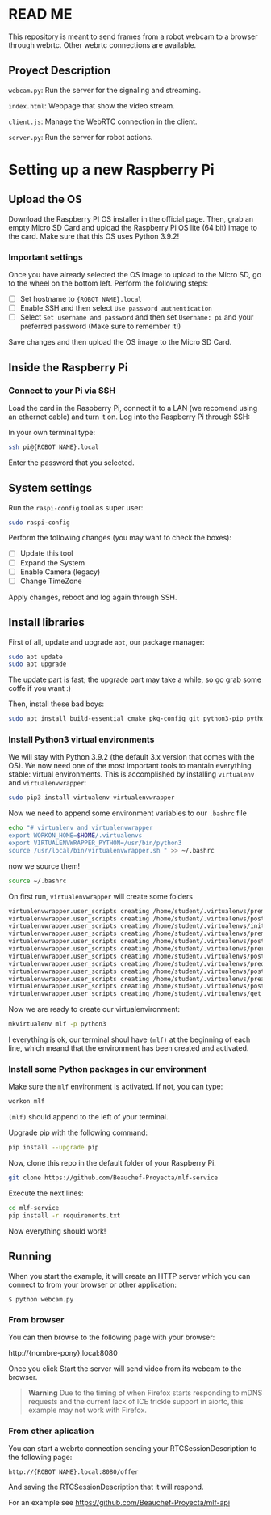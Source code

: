 # READ ME
This repository is meant to send frames from a robot webcam to a browser through webrtc. Other webrtc connections are available.


## Proyect Description
`webcam.py`: Run the server for the signaling and streaming.

`index.html`: Webpage that show the video stream.

`client.js`: Manage the WebRTC connection in the client.

`server.py`: Run the server for robot actions.

# Setting up a new Raspberry Pi

## Upload the OS

Download the Raspberry PI OS installer in the official page. Then, grab an empty Micro SD Card and upload the Raspberry Pi OS lite (64 bit) image to the card. Make sure that this OS uses Python 3.9.2!

### Important settings 

Once you have already selected the OS image to upload to the Micro SD, go to the wheel on the bottom left. Perform the following steps:

- [ ] Set hostname to `{ROBOT NAME}.local`
- [ ] Enable SSH and then select `Use password authentication`
- [ ] Select `Set username and password` and then set `Username: pi` and your preferred password (Make sure to remember it!)

Save changes and then upload the OS image to the Micro SD Card.

## Inside the Raspberry Pi

### Connect to your Pi via SSH
Load the card in the Raspberry Pi, connect it to a LAN (we recomend using an ethernet cable) and turn it on. Log into the Raspberry Pi through SSH:

In your own terminal type:
```sh
ssh pi@{ROBOT NAME}.local
```
Enter the password that you selected.

## System settings
Run the `raspi-config` tool as super user:
```sh
sudo raspi-config
```

Perform the following changes (you may want to check the boxes):
- [ ] Update this tool
- [ ] Expand the System
- [ ] Enable Camera (legacy)
- [ ] Change TimeZone

Apply changes, reboot and log again through SSH.

## Install libraries


First of all, update and upgrade `apt`, our package manager:
```sh
sudo apt update
sudo apt upgrade
```
The update part is fast; the upgrade part may take a while, so go grab some coffe if you want :)

Then, install these bad boys:
```sh
sudo apt install build-essential cmake pkg-config git python3-pip python3-dev screen
```

### Install Python3 virtual environments

We will stay with Python 3.9.2 (the default 3.x version that comes with the OS). We now need one of the most important tools to mantain everything stable: virtual environments. This is accomplished by installing `virtualenv` and `virtualenvwrapper`:

```sh
sudo pip3 install virtualenv virtualenvwrapper
```

Now we need to append some environment variables to our `.bashrc` file
```sh
echo "# virtualenv and virtualenvwrapper
export WORKON_HOME=$HOME/.virtualenvs
export VIRTUALENVWRAPPER_PYTHON=/usr/bin/python3
source /usr/local/bin/virtualenvwrapper.sh " >> ~/.bashrc
```

now we source them!
```sh
source ~/.bashrc
```
On first run, `virtualenvwrapper` will create some folders
```sh
virtualenvwrapper.user_scripts creating /home/student/.virtualenvs/premkproject
virtualenvwrapper.user_scripts creating /home/student/.virtualenvs/postmkproject
virtualenvwrapper.user_scripts creating /home/student/.virtualenvs/initialize
virtualenvwrapper.user_scripts creating /home/student/.virtualenvs/premkvirtualenv
virtualenvwrapper.user_scripts creating /home/student/.virtualenvs/postmkvirtualenv
virtualenvwrapper.user_scripts creating /home/student/.virtualenvs/prermvirtualenv
virtualenvwrapper.user_scripts creating /home/student/.virtualenvs/postrmvirtualenv
virtualenvwrapper.user_scripts creating /home/student/.virtualenvs/predeactivate
virtualenvwrapper.user_scripts creating /home/student/.virtualenvs/postdeactivate
virtualenvwrapper.user_scripts creating /home/student/.virtualenvs/preactivate
virtualenvwrapper.user_scripts creating /home/student/.virtualenvs/postactivate
virtualenvwrapper.user_scripts creating /home/student/.virtualenvs/get_env_details
```
Now we are ready to create our virtualenvironment:
```sh
mkvirtualenv mlf -p python3
```
I everything is ok, our terminal shoul have `(mlf)` at the beginning of each line, which meand that the environment has been created and activated.

### Install some Python packages in our environment

Make sure the `mlf` environment is activated. If not, you can type:
```sh
workon mlf
```
`(mlf)` should append to the left of your terminal.

Upgrade pip with the following command:
```sh
pip install --upgrade pip
```
Now, clone this repo in the default folder of your Raspberry Pi.
```sh
git clone https://github.com/Beauchef-Proyecta/mlf-service
```
Execute the next lines:
```sh
cd mlf-service
pip install -r requirements.txt
```

Now everything should work!

## Running 

When you start the example, it will create an HTTP server which you can connect to from your browser or other application:

    $ python webcam.py

### From browser

You can then browse to the following page with your browser:

http://{nombre-pony}.local:8080

Once you click Start the server will send video from its webcam to the browser.

> **Warning** Due to the timing of when Firefox starts responding to mDNS requests and the current lack of ICE trickle support in aiortc, this example may not work with Firefox.

### From other aplication

You can start a webrtc connection sending your RTCSessionDescription to the following page:

    http://{ROBOT NAME}.local:8080/offer

And saving the RTCSessionDescription that it will respond.

For an example see https://github.com/Beauchef-Proyecta/mlf-api


